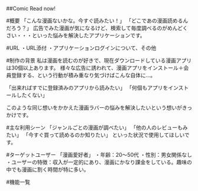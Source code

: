 ##Comic Read now!

#概要
「こんな漫画ないかな。今すぐ読みたい！」
「どこであの漫画読めるんだろう？」
広告でみた漫画が気になるけど、検索して毎度調べるのがめんどくさい・・・といった悩みを解決したアプリケーションです。

#URL
・URL添付
・アプリケーションログインについて、その他

#制作の背景
私は漫画を読むのが好きで、現在ダウンロードしている漫画アプリは30個以上あります。
様々な広告に誘われて、漫画アプリをインストール＋会員登録する、という行動が積み重なり気づけばこんな自体に...。

「出来ればすでに登録済みのアプリから読みたい」
「何個もアプリをインストールしたくない」

このような同じ想いをかかえた漫画ラバーの悩みを解決したいという想いがきっかけです。

#主な利用シーン
「ジャンルごとの漫画が調べたい」
「他の人のレビューもみたい」
「今すぐ買って読めるのか知りたい」
といった状況で使用してほしいです。


#ターゲットユーザー
「漫画愛好者」
・年齢：20〜50代
・性別：男女関係なし
・ユーザーの特徴：収入が一定的にあり、漫画にかなり課金をしている。趣味の中でも漫画に割く時間が特に多い。

#機能一覧

<!--# README-->

<!--This README would normally document whatever steps are necessary to get the-->
<!--application up and running.-->

<!--Things you may want to cover:-->

<!--* Ruby version-->

<!--* System dependencies-->

<!--* Configuration-->

<!--* Database creation-->

<!--* Database initialization-->

<!--* How to run the test suite-->

<!--* Services (job queues, cache servers, search engines, etc.)-->

<!--* Deployment instructions-->

<!--* ...-->
